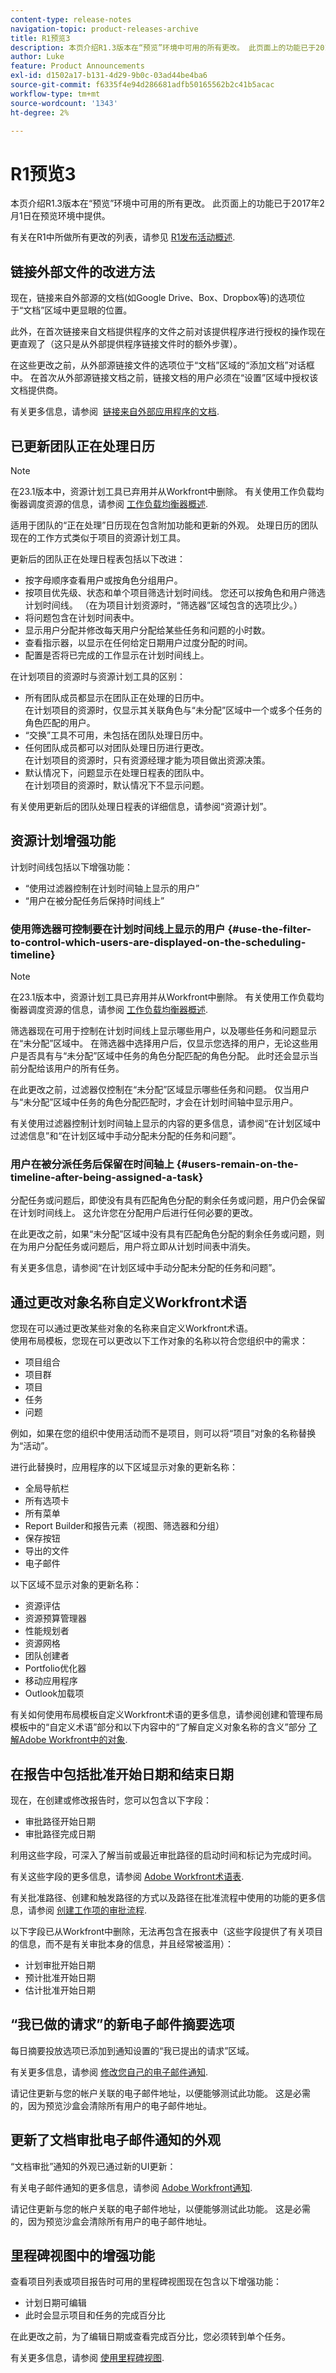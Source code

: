 ```yaml
---
content-type: release-notes
navigation-topic: product-releases-archive
title: R1预览3
description: 本页介绍R1.3版本在“预览”环境中可用的所有更改。 此页面上的功能已于2017年2月1日在预览环境中提供。
author: Luke
feature: Product Announcements
exl-id: d1502a17-b131-4d29-9b0c-03ad44be4ba6
source-git-commit: f6335f4e94d286681adfb50165562b2c41b5acac
workflow-type: tm+mt
source-wordcount: '1343'
ht-degree: 2%

---
```


# R1预览3

本页介绍R1.3版本在“预览”环境中可用的所有更改。 此页面上的功能已于2017年2月1日在预览环境中提供。

有关在R1中所做所有更改的列表，请参见 [R1发布活动概述](../../../../product-announcements/product-releases/quarterly-release-archive/r1-release-activity/r1-release-activity-overview.md). 

## 链接外部文件的改进方法

现在，链接来自外部源的文档(如Google Drive、Box、Dropbox等)的选项位于“文档”区域中更显眼的位置。 

此外，在首次链接来自文档提供程序的文件之前对该提供程序进行授权的操作现在更直观了（这只是从外部提供程序链接文件时的额外步骤）。

在这些更改之前，从外部源链接文件的选项位于“文档”区域的“添加文档”对话框中。 在首次从外部源链接文档之前，链接文档的用户必须在“设置”区域中授权该文档提供商。

有关更多信息，请参阅  [链接来自外部应用程序的文档](../../../../documents/adding-documents-to-workfront/link-documents-from-external-apps.md).

## 已更新团队正在处理日历

>[!NOTE]
>
>在23.1版本中，资源计划工具已弃用并从Workfront中删除。 有关使用工作负载均衡器调度资源的信息，请参阅 [工作负载均衡器概述](../../../../resource-mgmt/workload-balancer/overview-workload-balancer.md).

适用于团队的“正在处理”日历现在包含附加功能和更新的外观。 处理日历的团队现在的工作方式类似于项目的资源计划工具。

更新后的团队正在处理日程表包括以下改进：

* 按字母顺序查看用户或按角色分组用户。
* 按项目优先级、状态和单个项目筛选计划时间线。 您还可以按角色和用户筛选计划时间线。 （在为项目计划资源时，“筛选器”区域包含的选项比少。）
* 将问题包含在计划时间表中。
* 显示用户分配并修改每天用户分配给某些任务和问题的小时数。
* 查看指示器，以显示在任何给定日期用户过度分配的时间。
* 配置是否将已完成的工作显示在计划时间线上。

在计划项目的资源时与资源计划工具的区别：

* 所有团队成员都显示在团队正在处理的日历中。\
  在计划项目的资源时，仅显示其关联角色与“未分配”区域中一个或多个任务的角色匹配的用户。
* “交换”工具不可用，未包括在团队处理日历中。
* 任何团队成员都可以对团队处理日历进行更改。\
  在计划项目的资源时，只有资源经理才能为项目做出资源决策。
* 默认情况下，问题显示在处理日程表的团队中。\
  在计划项目的资源时，默认情况下不显示问题。

有关使用更新后的团队处理日程表的详细信息，请参阅“资源计划”。

## 资源计划增强功能

计划时间线包括以下增强功能：

* “使用过滤器控制在计划时间轴上显示的用户”
* “用户在被分配任务后保持时间线上”

### 使用筛选器可控制要在计划时间线上显示的用户 {#use-the-filter-to-control-which-users-are-displayed-on-the-scheduling-timeline}

>[!NOTE]
>
>在23.1版本中，资源计划工具已弃用并从Workfront中删除。 有关使用工作负载均衡器调度资源的信息，请参阅 [工作负载均衡器概述](../../../../resource-mgmt/workload-balancer/overview-workload-balancer.md).

筛选器现在可用于控制在计划时间线上显示哪些用户，以及哪些任务和问题显示在“未分配”区域中。 在筛选器中选择用户后，仅显示您选择的用户，无论这些用户是否具有与“未分配”区域中任务的角色分配匹配的角色分配。 此时还会显示当前分配给该用户的所有任务。

在此更改之前，过滤器仅控制在“未分配”区域显示哪些任务和问题。 仅当用户与“未分配”区域中任务的角色分配匹配时，才会在计划时间轴中显示用户。

有关使用过滤器控制计划时间轴上显示的内容的更多信息，请参阅“在计划区域中过滤信息”和“在计划区域中手动分配未分配的任务和问题”。

### 用户在被分派任务后保留在时间轴上 {#users-remain-on-the-timeline-after-being-assigned-a-task}

分配任务或问题后，即使没有具有匹配角色分配的剩余任务或问题，用户仍会保留在计划时间线上。 这允许您在分配用户后进行任何必要的更改。

在此更改之前，如果“未分配”区域中没有具有匹配角色分配的剩余任务或问题，则在为用户分配任务或问题后，用户将立即从计划时间表中消失。

有关更多信息，请参阅“在计划区域中手动分配未分配的任务和问题”。

## 通过更改对象名称自定义Workfront术语

您现在可以通过更改某些对象的名称来自定义Workfront术语。\
使用布局模板，您现在可以更改以下工作对象的名称以符合您组织中的需求：

* 项目组合
* 项目群
* 项目
* 任务
* 问题

例如，如果在您的组织中使用活动而不是项目，则可以将“项目”对象的名称替换为“活动”。

进行此替换时，应用程序的以下区域显示对象的更新名称：

* 全局导航栏
* 所有选项卡
* 所有菜单 
* Report Builder和报告元素（视图、筛选器和分组）
* 保存按钮
* 导出的文件
* 电子邮件

以下区域不显示对象的更新名称：

* 资源评估
* 资源预算管理器
* 性能规划者
* 资源网格
* 团队创建者
* Portfolio优化器 
* 移动应用程序
* Outlook加载项

有关如何使用布局模板自定义Workfront术语的更多信息，请参阅创建和管理布局模板中的“自定义术语”部分和以下内容中的“了解自定义对象名称的含义”部分 [了解Adobe Workfront中的对象](../../../../workfront-basics/navigate-workfront/workfront-navigation/understand-objects.md).

## 在报告中包括批准开始日期和结束日期

现在，在创建或修改报告时，您可以包含以下字段：

* 审批路径开始日期
* 审批路径完成日期

利用这些字段，可深入了解当前或最近审批路径的启动时间和标记为完成时间。

有关这些字段的更多信息，请参阅 [Adobe Workfront术语表](../../../../workfront-basics/navigate-workfront/workfront-navigation/workfront-terminology-glossary.md).

有关批准路径、创建和触发路径的方式以及路径在批准流程中使用的功能的更多信息，请参阅 [创建工作项的审批流程](../../../../administration-and-setup/customize-workfront/configure-approval-milestone-processes/create-approval-processes.md).

以下字段已从Workfront中删除，无法再包含在报表中（这些字段提供了有关项目的信息，而不是有关审批本身的信息，并且经常被滥用）：

* 计划审批开始日期
* 预计批准开始日期
* 估计批准开始日期

## “我已做的请求”的新电子邮件摘要选项

每日摘要投放选项已添加到通知设置的“我已提出的请求”区域。

有关更多信息，请参阅 [修改您自己的电子邮件通知](../../../../workfront-basics/using-notifications/activate-or-deactivate-your-own-event-notifications.md).

请记住更新与您的帐户关联的电子邮件地址，以便能够测试此功能。 这是必需的，因为预览沙盒会清除所有用户的电子邮件地址。

## 更新了文档审批电子邮件通知的外观

“文档审批”通知的外观已通过新的UI更新：

有关电子邮件通知的更多信息，请参阅 [Adobe Workfront通知](../../../../workfront-basics/using-notifications/wf-notifications.md).

请记住更新与您的帐户关联的电子邮件地址，以便能够测试此功能。 这是必需的，因为预览沙盒会清除所有用户的电子邮件地址。

## 里程碑视图中的增强功能

查看项目列表或项目报告时可用的里程碑视图现在包含以下增强功能：

* 计划日期可编辑
* 此时会显示项目和任务的完成百分比

在此更改之前，为了编辑日期或查看完成百分比，您必须转到单个任务。

有关更多信息，请参阅 [使用里程碑视图](../../../../reports-and-dashboards/reports/reporting-elements/use-milestone-view.md).

